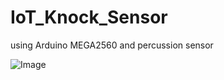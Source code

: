 # IoT_Knock_Sensor
using Arduino MEGA2560 and percussion sensor

![Image](https://github.com/omidk414/IoT_Knock_Sensor/blob/main/Cirkit_Designer_JRrqDBtxGl.png)


      
          
      

  

